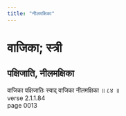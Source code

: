 ```yaml
---
title: "नीलमक्षिका"
---
```


# वाजिका; स्त्री
## पक्षिजाति, नीलमक्षिका
वाजिका पक्षिजातिः स्याद् वाजिका नीलमक्षिका ॥ ८४ ॥<br />verse 2.1.1.84<br />page 0013

